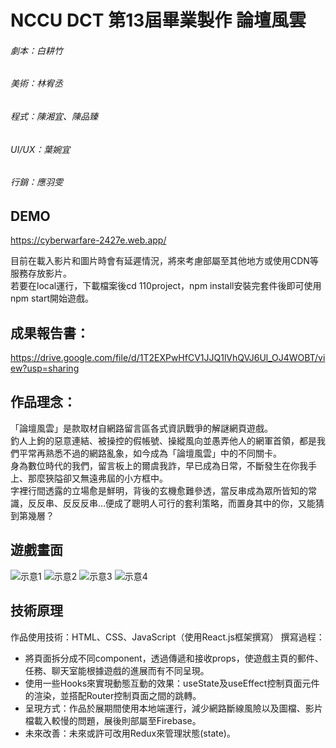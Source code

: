 # NCCU DCT 第13屆畢業製作 論壇風雲


###### 劇本：白耕竹
###### 美術：林宥丞
###### 程式：陳湘宜、陳品臻
###### UI/UX：葉婉宜
###### 行銷：應羽雯

## DEMO
https://cyberwarfare-2427e.web.app/  

目前在載入影片和圖片時會有延遲情況，將來考慮部屬至其他地方或使用CDN等服務存放影片。  
若要在local運行，下載檔案後cd 110project，npm install安裝完套件後即可使用npm start開始遊戲。

## 成果報告書：
https://drive.google.com/file/d/1T2EXPwHfCV1JJQ1lVhQVJ6Ul_OJ4WOBT/view?usp=sharing



## 作品理念：
「論壇風雲」是款取材自網路留言區各式資訊戰爭的解謎網頁遊戲。  
釣人上鉤的惡意連結、被操控的假帳號、操縱風向並愚弄他人的網軍首領，都是我們平常再熟悉不過的網路亂象，如今成為「論壇風雲」中的不同關卡。  
身為數位時代的我們，留言板上的爾虞我詐，早已成為日常，不斷發生在你我手上、那麼狹隘卻又無遠弗屆的小方框中。  
字裡行間透露的立場愈是鮮明，背後的玄機愈難參透，當反串成為眾所皆知的常識，反反串、反反反串…便成了聰明人可行的套利策略，而置身其中的你，又能猜到第幾層？

## 遊戲畫面

![示意1](https://user-images.githubusercontent.com/41126704/172052496-77efa3db-55f0-424a-8c1e-494de96b1bb2.png)
![示意2](https://user-images.githubusercontent.com/41126704/172052266-7e66fa1e-3025-4c2d-8d1b-a9931f6ed6c9.png)
![示意3](https://user-images.githubusercontent.com/41126704/172052493-90c78d48-9910-459d-91c6-322c6dcbe1c5.png)
![示意4](https://user-images.githubusercontent.com/41126704/172052495-b2b5b1d1-5742-4bc0-a0d0-f9d3bb368969.png)



## 技術原理
作品使用技術：HTML、CSS、JavaScript（使用React.js框架撰寫）
撰寫過程：
- 將頁面拆分成不同component，透過傳遞和接收props，使遊戲主頁的郵件、任務、聊天室能根據遊戲的進展而有不同呈現。
- 使用一些Hooks來實現動態互動的效果：useState及useEffect控制頁面元件的渲染，並搭配Router控制頁面之間的跳轉。
- 呈現方式：作品於展期間使用本地端運行，減少網路斷線風險以及圖檔、影片檔載入較慢的問題，展後則部屬至Firebase。
- 未來改善：未來或許可改用Redux來管理狀態(state)。





